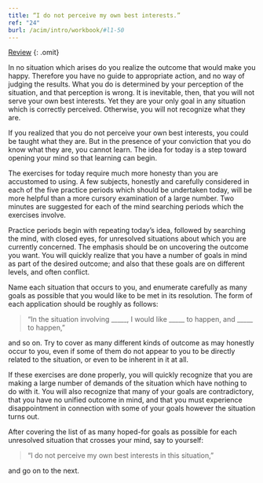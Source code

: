 ```yaml
---
title: “I do not perceive my own best interests.”
ref: "24"
burl: /acim/intro/workbook/#l1-50
---
```


<a class="hide-review" href="/t/acim/workbook/l055/#l024">Review</a>
{: .omit}

In no situation which arises do you realize the outcome that would make
you happy. Therefore you have no guide to appropriate action, and no way
of judging the results. What you do is determined by your perception of
the situation, and that perception is wrong. It is inevitable, then,
that you will not serve your own best interests. Yet they are your only
goal in any situation which is correctly perceived. Otherwise, you will
not recognize what they are.

If you realized that you do not perceive your own best interests, you
could be taught what they are. But in the presence of your conviction
that you do know what they are, you cannot learn. The idea for today is
a step toward opening your mind so that learning can begin.

The exercises for today require much more honesty than you are
accustomed to using. A few subjects, honestly and carefully considered
in each of the five practice periods which should be undertaken today,
will be more helpful than a more cursory examination of a large number.
Two minutes are suggested for each of the mind searching periods which
the exercises involve.

Practice periods begin with repeating today’s idea, followed by
searching the mind, with closed eyes, for unresolved situations about
which you are currently concerned. The emphasis should be on uncovering
the outcome you want. You will quickly realize that you have a number of
goals in mind as part of the desired outcome; and also that these goals
are on different levels, and often conflict.

Name each situation that occurs to you, and enumerate carefully as many
goals as possible that you would like to be met in its resolution. The
form of each application should be roughly as follows:

> “In the situation involving \_\_\_\_\_, I would like \_\_\_\_\_ to
> happen, and \_\_\_\_\_ to happen,”

and so on. Try to cover as many different kinds of outcome as may
honestly occur to you, even if some of them do not appear to you to be
directly related to the situation, or even to be inherent in it at all.

If these exercises are done properly, you will quickly recognize that
you are making a large number of demands of the situation which have
nothing to do with it. You will also recognize that many of your goals
are contradictory, that you have no unified outcome in mind, and that
you must experience disappointment in connection with some of your goals
however the situation turns out.

After covering the list of as many hoped-for goals as possible for each
unresolved situation that crosses your mind, say to yourself:

> “I do not perceive my own best interests in this situation,”

and go on to the next.

